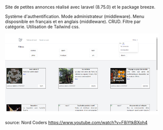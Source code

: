Site de petites annonces réalisé avec laravel (8.75.0) et le package breeze.

Système d'authentification. Mode administrateur (middleware). Menu disposnible en français et en anglais (middleware). CRUD. Filtre par catégorie. Utilisation de Tailwind css.

![Image](https://github.com/AvirKarakitsos/LARAVELpost/blob/main/public/images/screenshot.png?raw=true)

source: Nord Coders https://www.youtube.com/watch?v=F8iYtkBXoh4 